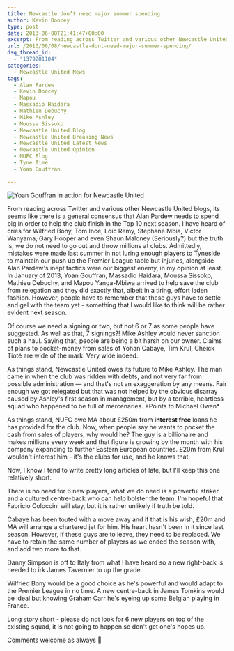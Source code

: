 ```yaml
---
title: Newcastle don’t need major summer spending
author: Kevin Doocey
type: post
date: 2013-06-08T21:41:47+00:00
excerpt: From reading across Twitter and various other Newcastle United blogs, its seems like there is a general concensus that Alan Pardew needs to spend big in order to help the club finish in the Top 10 next season. I have heard of..
url: /2013/06/08/newcastle-dont-need-major-summer-spending/
dsq_thread_id:
  - "1379201104"
categories:
  - Newcastle United News
tags:
  - Alan Pardew
  - Kevin Doocey
  - Mapou
  - Massadio Haidara
  - Mathieu Debuchy
  - Mike Ashley
  - Moussa Sissoko
  - Newcastle United Blog
  - Newcastle United Breaking News
  - Newcastle United Latest News
  - Newcastle United Opinion
  - NUFC Blog
  - Tyne Time
  - Yoan Gouffran

---
```

![Yoan Gouffran in action for Newcastle United](http://www.tynetime.com/wp-content/uploads/2013/06/Yoan-Gouffran-Newcastle.jpg "Gouffran - Originally a summer target along with Sissoko but acquired in Jan")

From reading across Twitter and various other Newcastle United blogs, its seems like there is a general consensus that Alan Pardew needs to spend big in order to help the club finish in the Top 10 next season. I have heard of cries for Wilfried Bony, Tom Ince, Loic Remy, Stephane Mbia, Victor Wanyama, Gary Hooper and even Shaun Maloney (Seriously?) but the truth is, we do not need to go out and throw millions at clubs. Admittedly, mistakes were made last summer in not luring enough players to Tyneside to maintain our push up the Premier League table but injuries, alongside Alan Pardew's inept tactics were our biggest enemy, in my opinion at least. In January of 2013, Yoan Gouffran, Massadio Haidara, Moussa Sissoko, Mathieu Debuchy, and Mapou Yanga-Mbiwa arrived to  help save the club from relegation and they did exactly that, albeit in a tiring, effort laden fashion. However, people have to remember that these guys have to settle and gel with the team yet - something that I would like to think will be rather evident next season.

Of course we need a signing or two, but not 6 or 7 as some people have suggested. As well as that, 7 signings?! Mike Ashley would never sanction such a haul. Saying that, people are being a bit harsh on our owner. Claims of plans to pocket-money from sales of Yohan Cabaye, Tim Krul, Cheick Tioté are wide of the mark. Very wide indeed.

As things stand, Newcastle United owes its future to Mike Ashley. The man came in when the club was ridden with debts, and not very far from possible administration — and that's not an exaggeration by any means. Fair enough we got relegated but that was not helped by the obvious disarray caused by Ashley's first season in management, but by a terrible, heartless squad who happened to be full of mercenaries. \*Points to Michael Owen\*

As things stand, NUFC owe MA about £250m from **interest free** loans he has provided for the club. Now, when people say he wants to pocket the cash from sales of players, why would he? The guy is a billionaire and makes millions every week and that figure is growing by the month with his company expanding to further Eastern European countries. £20m from Krul wouldn't interest him - it's the clubs for use, and he knows that.

Now, I know I tend to write pretty long articles of late, but I'll keep this one relatively short.

There is no need for 6 new players, what we do need is a powerful striker and a cultured centre-back who can help bolster the team. I'm hopeful that Fabricio Coloccini will stay, but it is rather unlikely if truth be told.

Cabaye has been touted with a move away and if that is his wish, £20m and MA will arrange a chartered jet for him. His heart hasn't been in it since last season. However, if these guys are to leave, they need to be replaced. We have to retain the same number of players as we ended the season with, and add two more to that.

Danny Simpson is off to Italy from what I have heard so a new right-back is needed to irk James Tavernier to up the grade.

Wilfried Bony would be a good choice as he's powerful and would adapt to the Premier League in no time. A new centre-back in James Tomkins would be ideal but knowing Graham Carr he's eyeing up some Belgian playing in France.

Long story short - please do not look for 6 new players on top of the existing squad, it is not going to happen so don't get one's hopes up.

Comments welcome as always 🙂
